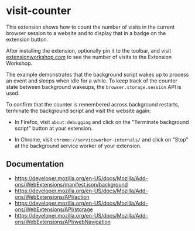 # visit-counter

This extension shows how to count the number of visits in the current browser
session to a website and to display that in a badge on the extension button.

After installing the extension, optionally pin it to the toolbar, and visit
[extensionworkshop.com](https://extensionworkshop.com/) to see the number of
visits to the Extension Workshop.

The example demonstrates that the background script wakes up to process an event
and sleeps when idle for a while. To keep track of the counter state between
background wakeups, the `browser.storage.session` API is used.

To confirm that the counter is remembered across background restarts, terminate
the background script and visit the website again:

- In Firefox, visit `about:debugging` and click on the "Terminate background
  script" button at your extension.

- In Chrome, visit `chrome://serviceworker-internals/` and click on "Stop" at
  the background service worker of your extension.

## Documentation

* https://developer.mozilla.org/en-US/docs/Mozilla/Add-ons/WebExtensions/manifest.json/background
* https://developer.mozilla.org/en-US/docs/Mozilla/Add-ons/WebExtensions/API/action
* https://developer.mozilla.org/en-US/docs/Mozilla/Add-ons/WebExtensions/API/storage
* https://developer.mozilla.org/en-US/docs/Mozilla/Add-ons/WebExtensions/API/webNavigation
